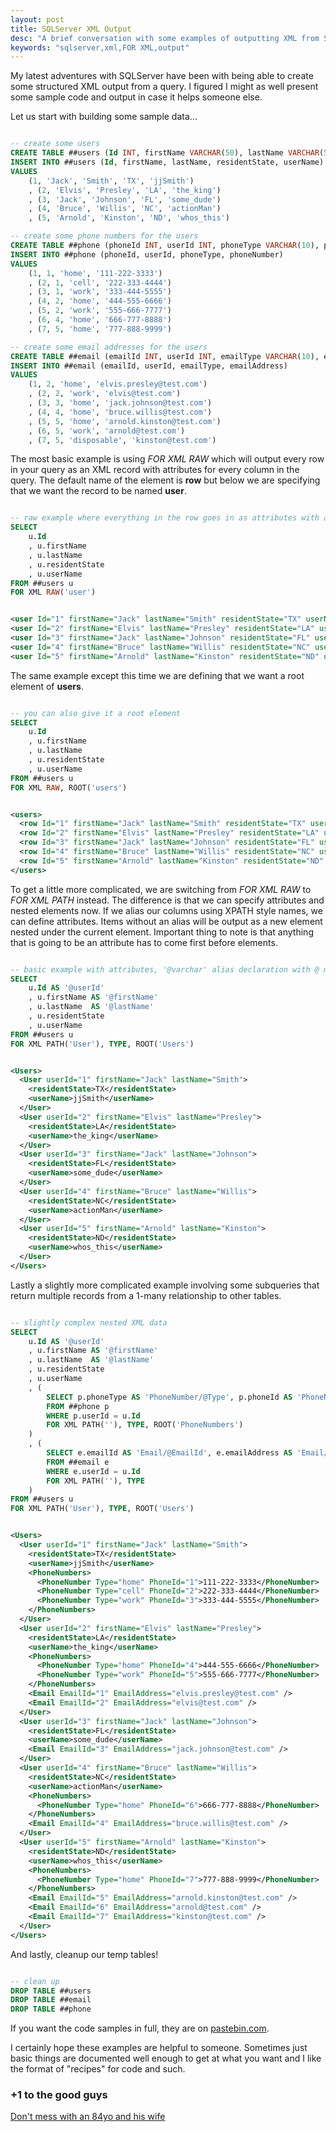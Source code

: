 ```yaml
---
layout: post
title: SQLServer XML Output
desc: "A brief conversation with some examples of outputting XML from SQLServer"
keywords: "sqlserver,xml,FOR XML,output"
---
```


My latest adventures with SQLServer have been with being able to create some structured XML output from a query.  I figured I might as well present some sample code and output in case it helps someone else.

Let us start with building some sample data...

```sql

-- create some users
CREATE TABLE ##users (Id INT, firstName VARCHAR(50), lastName VARCHAR(50), residentState VARCHAR(2), userName VARCHAR(25));
INSERT INTO ##users (Id, firstName, lastName, residentState, userName)
VALUES
	(1, 'Jack', 'Smith', 'TX', 'jjSmith')
	, (2, 'Elvis', 'Presley', 'LA', 'the_king')
	, (3, 'Jack', 'Johnson', 'FL', 'some_dude')
	, (4, 'Bruce', 'Willis', 'NC', 'actionMan')
	, (5, 'Arnold', 'Kinston', 'ND', 'whos_this')

-- create some phone numbers for the users
CREATE TABLE ##phone (phoneId INT, userId INT, phoneType VARCHAR(10), phoneNumber VARCHAR(15));
INSERT INTO ##phone (phoneId, userId, phoneType, phoneNumber)
VALUES
	(1, 1, 'home', '111-222-3333')
	, (2, 1, 'cell', '222-333-4444')
	, (3, 1, 'work', '333-444-5555')
	, (4, 2, 'home', '444-555-6666')
	, (5, 2, 'work', '555-666-7777')
	, (6, 4, 'home', '666-777-8888')
	, (7, 5, 'home', '777-888-9999')

-- create some email addresses for the users
CREATE TABLE ##email (emailId INT, userId INT, emailType VARCHAR(10), emailAddress VARCHAR(100));
INSERT INTO ##email (emailId, userId, emailType, emailAddress)
VALUES
	(1, 2, 'home', 'elvis.presley@test.com')
	, (2, 2, 'work', 'elvis@test.com')
	, (3, 3, 'home', 'jack.johnson@test.com')
	, (4, 4, 'home', 'bruce.willis@test.com')
	, (5, 5, 'home', 'arnold.kinston@test.com')
	, (6, 5, 'work', 'arnold@test.com')
	, (7, 5, 'disposable', 'kinston@test.com')

```

The most basic example is using *FOR XML RAW* which will output every row in your query as an XML record with attributes for every column in the query.  The default name of the element is **row** but below we are specifying that we want the record to be named **user**.

```sql

-- raw example where everything in the row goes in as attributes with a default name of ROW, you can specify the name though
SELECT
	u.Id
	, u.firstName
	, u.lastName
	, u.residentState
	, u.userName
FROM ##users u
FOR XML RAW('user')

```

```xml

<user Id="1" firstName="Jack" lastName="Smith" residentState="TX" userName="jjSmith" />
<user Id="2" firstName="Elvis" lastName="Presley" residentState="LA" userName="the_king" />
<user Id="3" firstName="Jack" lastName="Johnson" residentState="FL" userName="some_dude" />
<user Id="4" firstName="Bruce" lastName="Willis" residentState="NC" userName="actionMan" />
<user Id="5" firstName="Arnold" lastName="Kinston" residentState="ND" userName="whos_this" />

```

The same example except this time we are defining that we want a root element of **users**.

```sql

-- you can also give it a root element
SELECT
	u.Id
	, u.firstName
	, u.lastName
	, u.residentState
	, u.userName
FROM ##users u
FOR XML RAW, ROOT('users')

```
```xml

<users>
  <row Id="1" firstName="Jack" lastName="Smith" residentState="TX" userName="jjSmith" />
  <row Id="2" firstName="Elvis" lastName="Presley" residentState="LA" userName="the_king" />
  <row Id="3" firstName="Jack" lastName="Johnson" residentState="FL" userName="some_dude" />
  <row Id="4" firstName="Bruce" lastName="Willis" residentState="NC" userName="actionMan" />
  <row Id="5" firstName="Arnold" lastName="Kinston" residentState="ND" userName="whos_this" />
</users>

```

To get a little more complicated, we are switching from *FOR XML RAW* to *FOR XML PATH* instead.  The difference is that we can specify attributes and nested elements now.  If we alias our columns using XPATH style names, we can define attributes.  Items without an alias will be output as a new element nested under the current element.  Important thing to note is that anything that is going to be an attribute has to come first before elements.

```sql

-- basic example with attributes, '@varchar' alias declaration with @ makes the column an attribute, all attributes declarations must come before data elements
SELECT
	u.Id AS '@userId'
	, u.firstName AS '@firstName'
	, u.lastName  AS '@lastName'
	, u.residentState
	, u.userName
FROM ##users u
FOR XML PATH('User'), TYPE, ROOT('Users')

```

```xml

<Users>
  <User userId="1" firstName="Jack" lastName="Smith">
    <residentState>TX</residentState>
    <userName>jjSmith</userName>
  </User>
  <User userId="2" firstName="Elvis" lastName="Presley">
    <residentState>LA</residentState>
    <userName>the_king</userName>
  </User>
  <User userId="3" firstName="Jack" lastName="Johnson">
    <residentState>FL</residentState>
    <userName>some_dude</userName>
  </User>
  <User userId="4" firstName="Bruce" lastName="Willis">
    <residentState>NC</residentState>
    <userName>actionMan</userName>
  </User>
  <User userId="5" firstName="Arnold" lastName="Kinston">
    <residentState>ND</residentState>
    <userName>whos_this</userName>
  </User>
</Users>

```

Lastly a slightly more complicated example involving some subqueries that return multiple records from a 1-many relationship to other tables.

```sql

-- slightly complex nested XML data
SELECT 
	u.Id AS '@userId'
	, u.firstName AS '@firstName'
	, u.lastName  AS '@lastName'
	, u.residentState
	, u.userName
	, (
		SELECT p.phoneType AS 'PhoneNumber/@Type', p.phoneId AS 'PhoneNumber/@PhoneId', p.phoneNumber AS PhoneNumber
		FROM ##phone p
		WHERE p.userId = u.Id
		FOR XML PATH(''), TYPE, ROOT('PhoneNumbers')
	)
	, (
		SELECT e.emailId AS 'Email/@EmailId', e.emailAddress AS 'Email/@EmailAddress'
		FROM ##email e
		WHERE e.userId = u.Id
		FOR XML PATH(''), TYPE
	)
FROM ##users u
FOR XML PATH('User'), TYPE, ROOT('Users')

```

```xml

<Users>
  <User userId="1" firstName="Jack" lastName="Smith">
    <residentState>TX</residentState>
    <userName>jjSmith</userName>
    <PhoneNumbers>
      <PhoneNumber Type="home" PhoneId="1">111-222-3333</PhoneNumber>
      <PhoneNumber Type="cell" PhoneId="2">222-333-4444</PhoneNumber>
      <PhoneNumber Type="work" PhoneId="3">333-444-5555</PhoneNumber>
    </PhoneNumbers>
  </User>
  <User userId="2" firstName="Elvis" lastName="Presley">
    <residentState>LA</residentState>
    <userName>the_king</userName>
    <PhoneNumbers>
      <PhoneNumber Type="home" PhoneId="4">444-555-6666</PhoneNumber>
      <PhoneNumber Type="work" PhoneId="5">555-666-7777</PhoneNumber>
    </PhoneNumbers>
    <Email EmailId="1" EmailAddress="elvis.presley@test.com" />
    <Email EmailId="2" EmailAddress="elvis@test.com" />
  </User>
  <User userId="3" firstName="Jack" lastName="Johnson">
    <residentState>FL</residentState>
    <userName>some_dude</userName>
    <Email EmailId="3" EmailAddress="jack.johnson@test.com" />
  </User>
  <User userId="4" firstName="Bruce" lastName="Willis">
    <residentState>NC</residentState>
    <userName>actionMan</userName>
    <PhoneNumbers>
      <PhoneNumber Type="home" PhoneId="6">666-777-8888</PhoneNumber>
    </PhoneNumbers>
    <Email EmailId="4" EmailAddress="bruce.willis@test.com" />
  </User>
  <User userId="5" firstName="Arnold" lastName="Kinston">
    <residentState>ND</residentState>
    <userName>whos_this</userName>
    <PhoneNumbers>
      <PhoneNumber Type="home" PhoneId="7">777-888-9999</PhoneNumber>
    </PhoneNumbers>
    <Email EmailId="5" EmailAddress="arnold.kinston@test.com" />
    <Email EmailId="6" EmailAddress="arnold@test.com" />
    <Email EmailId="7" EmailAddress="kinston@test.com" />
  </User>
</Users>

```

And lastly, cleanup our temp tables!

```sql

-- clean up
DROP TABLE ##users
DROP TABLE ##email
DROP TABLE ##phone

```

If you want the code samples in full, they are on [pastebin.com](http://pastebin.com/uKHMBkXH).

I certainly hope these examples are helpful to someone.  Sometimes just basic things are documented well enough to get at what you want and I like the format of "recipes" for code and such.

### +1 to the good guys
[Don't mess with an 84yo and his wife](http://dailycaller.com/2015/03/19/surveillance-footage-shows-armed-84-year-old-man-sending-his-attacker-running-for-the-hills-video/)
